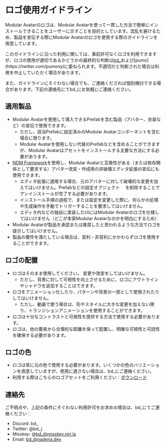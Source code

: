 ﻿# ロゴ使用ガイドライン

Modular Avatarのロゴは、Modular Avatarを使って一貫した方法で簡単にインストールできることをユーザーに示すことを目的としています。混乱を避けるため、製品を宣伝する際にModular Avatarのロゴを使用する際のガイドラインを用意しています。

このガイドラインに沿った利用に関しては、事前許可なくロゴを利用できますが、ロゴの使用が適切であるかどうかの最終的な判断は[bd_](https://misskey.niri.la/@bd_)および[pumo](https://twitter.com/pumony)に委ねられます。不適切だと判断された場合は利用を中止していただく場合があります。

また、ガイドラインにそぐわない場合でも、ご連絡くだされば個別検討できる場合があります。下記の連絡先にてbd_にお気軽にご連絡ください。

## 適用製品

- Modular Avatarを使用して導入できるPrefabを含む製品（アバター、衣装など）の宣伝で使用できます。
  - ただし、該当Prefabに設定済みのModular Avatarコンポーネントを含む場合に限ります。 
  - Modular Avatarを使用しない代替のPrefabなどを含めることができますが、Modular Avatarはアセットをインストールする主要な方法にする必要があります。
- [NDM Framework](https://github.com/bdunderscore/ndmf)を使用し、Modular Avatarと互換性がある（または依存関係として要求する）アバター改変・作成用の非破壊エディタ拡張の宣伝にも使用できます。
  - エディタ拡張に適用する場合、元のアバターに対して破壊的な変更を加えてはいけません。Prefabなどの設定オブジェクト
  　を削除することでアンインストールが完了する必要があります。
  - インストール手順の過程で、または設定を変更した際に、何らかの処理や生成操作を手動でトリガーすることを要求してはいけません。
  - エディタ内などの独自に実装したUIにはModular Avatarのロゴを仕様してはいけません（どこが本家Modular Avatarなのかを明白にするため） 
- Modular Avatarが製品を承認または推奨したと思われるような方法でロゴを提示してはいけません。
- 製品の要件を満たしている場合は、営利・非営利にかかわらずロゴを使用することができます。

## ロゴの配置

- ロゴはそのまま使用してください。 変更や改変をしてはいけません。
  - ただし、背景に対して可視性を向上させるために、ロゴにアウトラインやシャドウを追加することはできます。
- ロゴをアニメーション化したり、パターンや背景の一部として使用されたりしてはいけません。
  - ただし、動画で使う場合は、形やスタイルに大きな変更を加えない限り、トランジションアニメーションを使用することができます。
- ロゴは十分なコントラストと可視性を提供する方法で使用する必要があります。
- ロゴは、他の要素から合理的な距離を保って配置し、明確な可視性と可読性を確保する必要があります。

## ロゴの色

- ロゴは常に元の色で使用する必要があります。いくつかの色のバリエーションを用意していますが、使用に適さない場合は、bd_にご連絡ください。
- 利用する際はこちらのロゴアセットをご利用ください：[ダウンロード](/img/modular_avatar_logo.zip)

## 連絡先

ご不明点や、上記の条件にそぐわない利用許可をお求めの場合は、bd_にてご連絡ください：

* Discord: bd_
* Twitter: @bd_j
* Misskey: @bd_@misskey.niri.la
* Email: bd_@nadena.dev